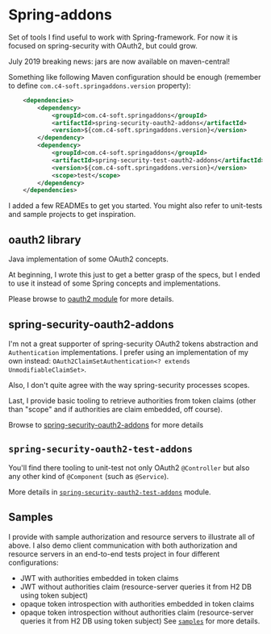 # Spring-addons

Set of tools I find useful to work with Spring-framework.
For now it is focused on spring-security with OAuth2, but could grow.

July 2019 breaking news: jars are now available on maven-central!

Something like following Maven configuration should be enough (remember to define `com.c4-soft.springaddons.version` property):
``` xml
	<dependencies>
		<dependency>
			<groupId>com.c4-soft.springaddons</groupId>
			<artifactId>spring-security-oauth2-addons</artifactId>
			<version>${com.c4-soft.springaddons.version}</version>
		</dependency>
		<dependency>
			<groupId>com.c4-soft.springaddons</groupId>
			<artifactId>spring-security-test-oauth2-addons</artifactId>
			<version>${com.c4-soft.springaddons.version}</version>
			<scope>test</scope>
		</dependency>
	</dependencies>
```

I added a few READMEs to get you started. You might also refer to unit-tests and sample projects to get inspiration.

## oauth2 library

Java implementation of some OAuth2 concepts.

At beginning, I wrote this just to get a better grasp of the specs, but I ended to use it instead of some Spring concepts and implementations.

Please browse to [oauth2 module](https://github.com/ch4mpy/spring-addons/tree/master/oauth2) for more details.

## spring-security-oauth2-addons

I'm not a great supporter of spring-security OAuth2 tokens abstraction and `Authentication` implementations.
I prefer using an implementation of my own instead: `OAuth2ClaimSetAuthentication<? extends UnmodifiableClaimSet>`.

Also, I don't quite agree with the way spring-security processes scopes.

Last, I provide basic tooling to retrieve authorities from token claims (other than "scope" and if authorities are claim embedded, off course).

Browse to [spring-security-oauth2-addons](https://github.com/ch4mpy/spring-addons/tree/master/spring-security-oauth2-addons) for more details

## `spring-security-oauth2-test-addons`

You'll find there tooling to unit-test not only OAuth2 `@Controller` but also any other kind of `@Component` (such as `@Service`).

More details in [`spring-security-oauth2-test-addons`](https://github.com/ch4mpy/spring-addons/tree/master/spring-security-test-oauth2-addons) module.

## Samples
I provide with sample authorization and resource servers to illustrate all of above.
I also demo client communication with both authorization and resource servers in an end-to-end tests project in four different configurations:
* JWT with authorities embedded in token claims
* JWT without authorities claim (resource-server queries it from H2 DB using token subject)
* opaque token introspection with authorities embedded in token claims
* opaque token introspection without authorities claim (resource-server queries it from H2 DB using token subject)
See [`samples`](https://github.com/ch4mpy/spring-addons/tree/master/samples) for more details.
